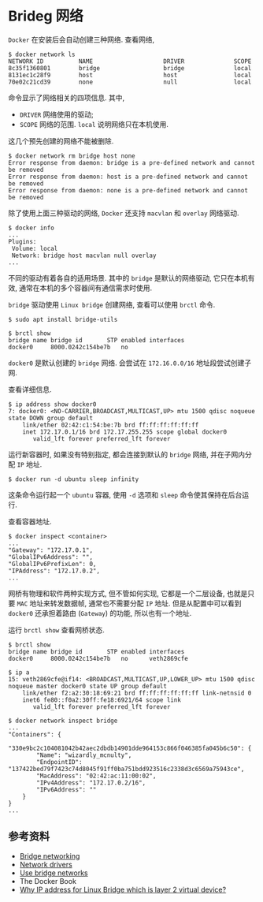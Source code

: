 # Brideg 网络
`Docker` 在安装后会自动创建三种网络. 查看网络,
```
$ docker network ls
NETWORK ID          NAME                    DRIVER              SCOPE
8c35f1360801        bridge                  bridge              local
8131ec1c28f9        host                    host                local
70e02c21cd39        none                    null                local
```

命令显示了网络相关的四项信息. 其中,
- `DRIVER` 网络使用的驱动;
- `SCOPE` 网络的范围. `local` 说明网络只在本机使用.

这几个预先创建的网络不能被删除.
```
$ docker network rm bridge host none
Error response from daemon: bridge is a pre-defined network and cannot be removed
Error response from daemon: host is a pre-defined network and cannot be removed
Error response from daemon: none is a pre-defined network and cannot be removed
```

除了使用上面三种驱动的网络, `Docker` 还支持 `macvlan` 和 `overlay` 网络驱动.
```
$ docker info
...
Plugins:
 Volume: local
 Network: bridge host macvlan null overlay
...
```

不同的驱动有着各自的适用场景. 其中的 `bridge` 是默认的网络驱动, 它只在本机有效, 通常在本机的多个容器间有通信需求时使用.

`bridge` 驱动使用 `Linux bridge` 创建网络, 查看可以使用 `brctl` 命令.
```
$ sudo apt install bridge-utils

$ brctl show
bridge name	bridge id		STP enabled	interfaces
docker0		8000.0242c154be7b	no		
```

`docker0` 是默认创建的 `bridge` 网络. 会尝试在 `172.16.0.0/16` 地址段尝试创建子网.

查看详细信息.
```
$ ip address show docker0
7: docker0: <NO-CARRIER,BROADCAST,MULTICAST,UP> mtu 1500 qdisc noqueue state DOWN group default
    link/ether 02:42:c1:54:be:7b brd ff:ff:ff:ff:ff:ff
    inet 172.17.0.1/16 brd 172.17.255.255 scope global docker0
       valid_lft forever preferred_lft forever
```

运行新容器时, 如果没有特别指定, 都会连接到默认的 `bridge` 网络, 并在子网内分配 `IP` 地址.

```
$ docker run -d ubuntu sleep infinity
```
这条命令运行起一个 `ubuntu` 容器, 使用 `-d` 选项和 `sleep` 命令使其保持在后台运行.

查看容器地址.
```
$ docker inspect <container>
...
"Gateway": "172.17.0.1",
"GlobalIPv6Address": "",
"GlobalIPv6PrefixLen": 0,
"IPAddress": "172.17.0.2",
...
```

网桥有物理和软件两种实现方式, 但不管如何实现, 它都是一个二层设备, 也就是只要 `MAC` 地址来转发数据帧, 通常也不需要分配 `IP` 地址. 但是从配置中可以看到 `docker0` 还承担着路由 (`Gateway`) 的功能, 所以也有一个地址.

运行 `brctl show` 查看网桥状态.
```
$ brctl show
bridge name	bridge id		STP enabled	interfaces
docker0		8000.0242c154be7b	no		veth2869cfe
```

```
$ ip a
15: veth2869cfe@if14: <BROADCAST,MULTICAST,UP,LOWER_UP> mtu 1500 qdisc noqueue master docker0 state UP group default
    link/ether f2:a2:30:18:69:21 brd ff:ff:ff:ff:ff:ff link-netnsid 0
    inet6 fe80::f0a2:30ff:fe18:6921/64 scope link
       valid_lft forever preferred_lft forever
```

```
$ docker network inspect bridge
...
"Containers": {
    "330e9bc2c104081042b42aec2dbdb14901dde964153c866f046385fa045b6c50": {
        "Name": "wizardly_mcnulty",
        "EndpointID": "137422bed79f7423c74d8045f91ff0ba751bdd923516c2338d3c6569a75943ce",
        "MacAddress": "02:42:ac:11:00:02",
        "IPv4Address": "172.17.0.2/16",
        "IPv6Address": ""
    }
}
...
```

## 参考资料
- [Bridge networking](https://github.com/docker/labs/blob/master/networking/A2-bridge-networking.md)
- [Network drivers](https://docs.docker.com/network/#network-drivers)
- [Use bridge networks](https://docs.docker.com/network/bridge/)
- The Docker Book
- [Why IP address for Linux Bridge which is layer 2 virtual device?](https://unix.stackexchange.com/questions/153281/why-ip-address-for-linux-bridge-which-is-layer-2-virtual-device)
